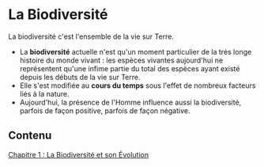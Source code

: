 # La Biodiversité

La biodiversité c'est l'ensemble de la vie sur Terre.

- La **biodiversité** actuelle n'est qu'un moment particulier de la très longe histoire du monde vivant : les espèces vivantes aujourd'hui ne représentent qu'une infime partie du total des espèces ayant existé depuis les débuts de la vie sur Terre.
- Elle s'est modifiée au **cours du temps** sous l'effet de nombreux facteurs liés à la nature.
- Aujourd'hui, la présence de l'Homme influence aussi la biodiversité, parfois de façon positive, parfois de façon négative.

## Contenu

[Chapitre 1 : La Biodiversité et son Évolution](https://janotlelapin.github.io/Ecole/svt/biodiversite/chapitre-1)

